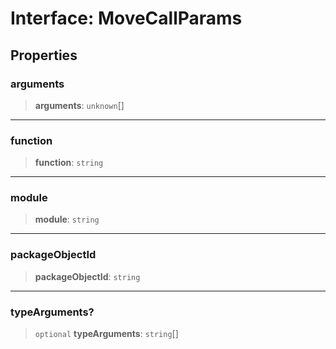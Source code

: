 # Interface: MoveCallParams

## Properties

### arguments

> **arguments**: `unknown`[]

***

### function

> **function**: `string`

***

### module

> **module**: `string`

***

### packageObjectId

> **packageObjectId**: `string`

***

### typeArguments?

> `optional` **typeArguments**: `string`[]
